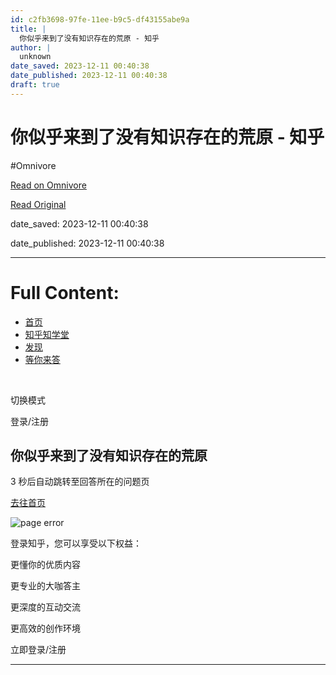 ```yaml
---
id: c2fb3698-97fe-11ee-b9c5-df43155abe9a
title: |
  你似乎来到了没有知识存在的荒原 - 知乎
author: |
  unknown
date_saved: 2023-12-11 00:40:38
date_published: 2023-12-11 00:40:38
draft: true
---
```


# 你似乎来到了没有知识存在的荒原 - 知乎
#Omnivore

[Read on Omnivore](https://omnivore.app/me/-18c57faa950)

[Read Original](https://www.zhihu.com/question/634261720/answer/3321413167)

date_saved: 2023-12-11 00:40:38

date_published: 2023-12-11 00:40:38

--- 

# Full Content: 

* [首页](https://www.zhihu.com/)
* [知乎知学堂](https://www.zhihu.com/education/learning)
* [发现](https://www.zhihu.com/explore)
* [等你来答](https://www.zhihu.com/question/waiting)

​

切换模式

登录/注册

## 你似乎来到了没有知识存在的荒原

3 秒后自动跳转至回答所在的问题页

[去往首页](https://www.zhihu.com/)

![page error](https://proxy-prod.omnivore-image-cache.app/0x0,sAHncv0nsLjQWDmdvl3RmTqdrwHnfVWKP0Cbk7UzNv0k/https://static.zhihu.com/heifetz/assets/liukanshan_desert.ecf3c388.svg)

登录知乎，您可以享受以下权益：

更懂你的优质内容

更专业的大咖答主

更深度的互动交流

更高效的创作环境

立即登录/注册

---

